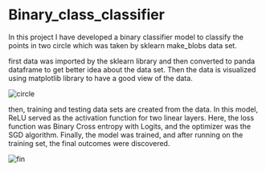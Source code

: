 # Binary_class_classifier

In this project I have developed a binary classifier model to classify the points in  two circle  which was taken by sklearn make_blobs data set.

first data was imported by the sklearn library and then converted to panda dataframe to get better idea about the data set. Then the data is visualized using matplotlib library to have a good view of the data.

![circle](https://github.com/leonfdo/Binary_class_classifier/assets/78163260/86d1185c-69fa-4faf-be11-ef5235d903e3)

then, training and testing data sets are created from the data. In this model, ReLU served as the activation function for two linear layers. Here, the loss function was Binary Cross entropy with Logits, and the optimizer was the SGD algorithm. Finally, the model was trained, and after running on the training set, the final outcomes were discovered.

![fin](https://github.com/leonfdo/Binary_class_classifier/assets/78163260/900da3a5-de59-44ae-aead-cc140bad71ba)
